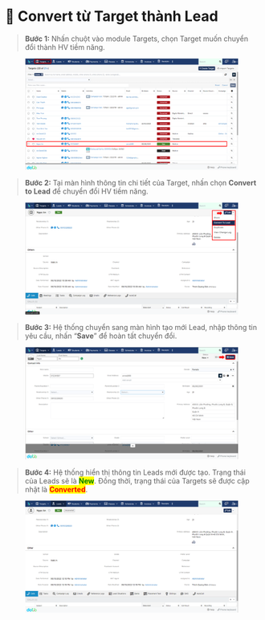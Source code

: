 # 📼 Convert từ Target thành Lead

> **Bước 1:** Nhấn chuột vào module Targets, chọn Target muốn chuyển đổi thành HV tiềm năng.

<figure><img src="../../../.gitbook/assets/image (5).png" alt=""><figcaption></figcaption></figure>

> **Bước 2:**&#x20;
> Tại màn hình thông tin chi tiết của Target, nhấn chọn **Convert to Lead** để chuyển đổi HV tiềm năng.

<figure><img src="../../../.gitbook/assets/image.png" alt=""><figcaption></figcaption></figure>

> **Bước 3:** Hệ thống chuyển sang màn hình tạo mới Lead, nhập thông tin yêu cầu, nhấn “**Save**” để hoàn tất chuyển đổi.

<figure><img src="../../../.gitbook/assets/image (146).png" alt=""><figcaption></figcaption></figure>

> **Bước 4:** Hệ thống hiển thị thông tin Leads mới được tạo. Trạng thái của Leads sẽ là <mark style="color:green;">**New**</mark>. Đồng thời, trạng thái của Targets sẽ được cập nhật là <mark style="color:red;">**Converted**</mark>.

<figure><img src="../../../.gitbook/assets/image (144).png" alt=""><figcaption></figcaption></figure>
